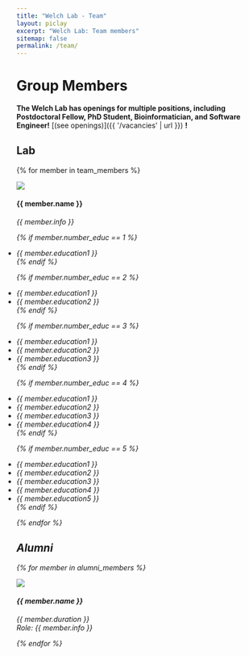 ```yaml
---
title: "Welch Lab - Team"
layout: piclay
excerpt: "Welch Lab: Team members"
sitemap: false
permalink: /team/
---
```


# Group Members

 **The Welch Lab has openings for multiple positions, including Postdoctoral Fellow, PhD Student, Bioinformatician, and Software Engineer!** [(see openings)]({{ '/vacancies' | url }}) **!**

## Lab
<div class="row row-cols-1 row-cols-sm-2 row-cols-xl-3">
{% for member in team_members %}

  <div class="col-8 d-inline-flex flex-column">
  <p>
  <img src="{{ '/images/teampic/' | url }}{{ member.photo }}" class="img-fluid d-inline-block w-50" />
  </p>
  <div class="col flex-fill ms-0 ps-0 pe-6">
  <h4>{{ member.name }}</h4>
  <p>
  <i>{{ member.info }} <!--<br>email: <{{ member.email }}></i> -->
  </p>
  <ul style="margin: 0; padding: 0; font-size: 14px">

  {% if member.number_educ == 1 %}
  <li> {{ member.education1 }} </li>
  {% endif %}

  {% if member.number_educ == 2 %}
  <li> {{ member.education1 }} </li>
  <li> {{ member.education2 }} </li>
  {% endif %}

  {% if member.number_educ == 3 %}
  <li> {{ member.education1 }} </li>
  <li> {{ member.education2 }} </li>
  <li> {{ member.education3 }} </li>
  {% endif %}

  {% if member.number_educ == 4 %}
  <li> {{ member.education1 }} </li>
  <li> {{ member.education2 }} </li>
  <li> {{ member.education3 }} </li>
  <li> {{ member.education4 }} </li>
  {% endif %}

  {% if member.number_educ == 5 %}
  <li> {{ member.education1 }} </li>
  <li> {{ member.education2 }} </li>
  <li> {{ member.education3 }} </li>
  <li> {{ member.education4 }} </li>
  <li> {{ member.education5 }} </li>
  {% endif %}

  </ul>
  </div>
</div>

{% endfor %}

</div>

## Alumni

<div class="row row-cols-1 row-cols-sm-2 row-cols-xl-3">
{% for member in alumni_members %}

  <div class="col-6 clearfix float-start">
  <p>
  <img src="{{ '/images/teampic/' | url }}{{ member.photo }}" class="img-fluid d-inline-block w-50" />
  </p>
  <div class="col flex-fill ms-0 ps-0 pe-6">
  <h4>{{ member.name }}</h4>
  <p>
  <i>{{ member.duration }} <br> Role: {{ member.info }}</i>
  </p>
</div>
</div>


{% endfor %}

</div>

